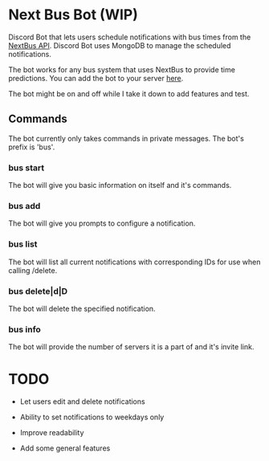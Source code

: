 # Next Bus Bot (WIP)

Discord Bot that lets users schedule notifications with bus times from the [NextBus API](https://gist.github.com/grantland/7cf4097dd9cdf0dfed14). Discord Bot uses MongoDB to manage the scheduled notifications.

The bot works for any bus system that uses NextBus to provide time predictions. You can add the bot to your server [here](https://discordapp.com/oauth2/authorize?client_id=454489707360026626&scope=bot). 

The bot might be on and off while I take it down to add features and test.

## Commands

The bot currently only takes commands in private messages. The bot's prefix is 'bus'.

###  bus start
The bot will give you basic information on itself and it's commands.

### bus add
The bot will give you prompts to configure a notification.

### bus list
The bot will list all current notifications with corresponding IDs for use when calling /delete.

### bus delete|d|D <id>
The bot will delete the specified notification.

### bus info
The bot will provide the number of servers it is a part of and it's invite link.

# TODO

- Let users edit and delete notifications

- Ability to set notifications to weekdays only

- Improve readability

- Add some general features
